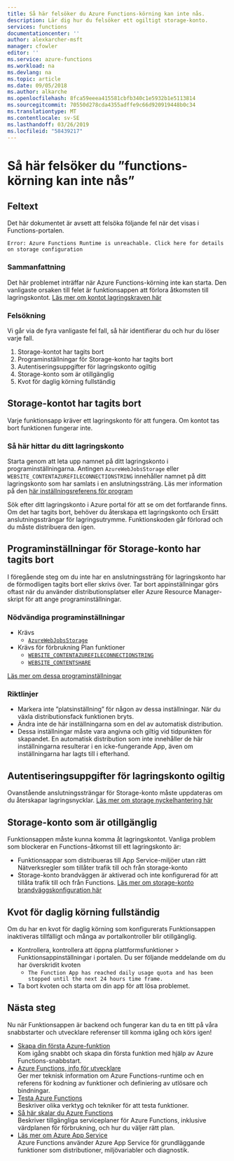 ```yaml
---
title: Så här felsöker du Azure Functions-körning kan inte nås.
description: Lär dig hur du felsöker ett ogiltigt storage-konto.
services: functions
documentationcenter: ''
author: alexkarcher-msft
manager: cfowler
editor: ''
ms.service: azure-functions
ms.workload: na
ms.devlang: na
ms.topic: article
ms.date: 09/05/2018
ms.author: alkarche
ms.openlocfilehash: 8fca59eeea415581cbfb340c1e5932b1e5113814
ms.sourcegitcommit: 70550d278cda4355adffe9c66d920919448b0c34
ms.translationtype: MT
ms.contentlocale: sv-SE
ms.lasthandoff: 03/26/2019
ms.locfileid: "58439217"
---
```

# <a name="how-to-troubleshoot-functions-runtime-is-unreachable"></a>Så här felsöker du ”functions-körning kan inte nås”


## <a name="error-text"></a>Feltext
Det här dokumentet är avsett att felsöka följande fel när det visas i Functions-portalen.

`Error: Azure Functions Runtime is unreachable. Click here for details on storage configuration`

### <a name="summary"></a>Sammanfattning
Det här problemet inträffar när Azure Functions-körning inte kan starta. Den vanligaste orsaken till felet är funktionsappen att förlora åtkomsten till lagringskontot. [Läs mer om kontot lagringskraven här](https://docs.microsoft.com/azure/azure-functions/functions-create-function-app-portal#storage-account-requirements)

### <a name="troubleshooting"></a>Felsökning
Vi går via de fyra vanligaste fel fall, så här identifierar du och hur du löser varje fall.

1. Storage-kontot har tagits bort
1. Programinställningar för Storage-konto har tagits bort
1. Autentiseringsuppgifter för lagringskonto ogiltig
1. Storage-konto som är otillgänglig
1. Kvot för daglig körning fullständig

## <a name="storage-account-deleted"></a>Storage-kontot har tagits bort

Varje funktionsapp kräver ett lagringskonto för att fungera. Om kontot tas bort funktionen fungerar inte.

### <a name="how-to-find-your-storage-account"></a>Så här hittar du ditt lagringskonto

Starta genom att leta upp namnet på ditt lagringskonto i programinställningarna. Antingen `AzureWebJobsStorage` eller `WEBSITE_CONTENTAZUREFILECONNECTIONSTRING` innehåller namnet på ditt lagringskonto som har samlats i en anslutningssträng. Läs mer information på den [här inställningsreferens för program](https://docs.microsoft.com/azure/azure-functions/functions-app-settings#azurewebjobsstorage)

Sök efter ditt lagringskonto i Azure portal för att se om det fortfarande finns. Om det har tagits bort, behöver du återskapa ett lagringskonto och Ersätt anslutningssträngar för lagringsutrymme. Funktionskoden går förlorad och du måste distribuera den igen.

## <a name="storage-account-application-settings-deleted"></a>Programinställningar för Storage-konto har tagits bort

I föregående steg om du inte har en anslutningssträng för lagringskonto har de förmodligen tagits bort eller skrivs över. Tar bort appinställningar görs oftast när du använder distributionsplatser eller Azure Resource Manager-skript för att ange programinställningar.

### <a name="required-application-settings"></a>Nödvändiga programinställningar

* Krävs
    * [`AzureWebJobsStorage`](https://docs.microsoft.com/azure/azure-functions/functions-app-settings#azurewebjobsstorage)
* Krävs för förbrukning Plan funktioner
    * [`WEBSITE_CONTENTAZUREFILECONNECTIONSTRING`](https://docs.microsoft.com/azure/azure-functions/functions-app-settings#websitecontentazurefileconnectionstring)
    * [`WEBSITE_CONTENTSHARE`](https://docs.microsoft.com/azure/azure-functions/functions-app-settings#websitecontentshare)

[Läs mer om dessa programinställningar](https://docs.microsoft.com/azure/azure-functions/functions-app-settings)

### <a name="guidance"></a>Riktlinjer

* Markera inte ”platsinställning” för någon av dessa inställningar. När du växla distributionsfack funktionen bryts.
* Ändra inte de här inställningarna som en del av automatisk distribution.
* Dessa inställningar måste vara angivna och giltig vid tidpunkten för skapandet. En automatisk distribution som inte innehåller de här inställningarna resulterar i en icke-fungerande App, även om inställningarna har lagts till i efterhand.

## <a name="storage-account-credentials-invalid"></a>Autentiseringsuppgifter för lagringskonto ogiltig

Ovanstående anslutningssträngar för Storage-konto måste uppdateras om du återskapar lagringsnycklar. [Läs mer om storage nyckelhantering här](https://docs.microsoft.com/azure/storage/common/storage-create-storage-account)

## <a name="storage-account-inaccessible"></a>Storage-konto som är otillgänglig

Funktionsappen måste kunna komma åt lagringskontot. Vanliga problem som blockerar en Functions-åtkomst till ett lagringskonto är:

* Funktionsappar som distribueras till App Service-miljöer utan rätt Nätverksregler som tillåter trafik till och från storage-konto
* Storage-konto brandväggen är aktiverad och inte konfigurerad för att tillåta trafik till och från Functions. [Läs mer om storage-konto brandväggskonfiguration här](https://docs.microsoft.com/azure/storage/common/storage-network-security?toc=%2fazure%2fstorage%2ffiles%2ftoc.json)

## <a name="daily-execution-quota-full"></a>Kvot för daglig körning fullständig

Om du har en kvot för daglig körning som konfigurerats Funktionsappen inaktiveras tillfälligt och många av portalkontroller blir otillgänglig. 

* Kontrollera, kontrollera att öppna plattformsfunktioner > Funktionsappinställningar i portalen. Du ser följande meddelande om du har överskridit kvoten
    * `The Function App has reached daily usage quota and has been stopped until the next 24 hours time frame.`
* Ta bort kvoten och starta om din app för att lösa problemet.

## <a name="next-steps"></a>Nästa steg

Nu när Funktionsappen är backend och fungerar kan du ta en titt på våra snabbstarter och utvecklare referenser till komma igång och körs igen!

* [Skapa din första Azure-funktion](functions-create-first-azure-function.md)  
  Kom igång snabbt och skapa din första funktion med hjälp av Azure Functions-snabbstart. 
* [Azure Functions, info för utvecklare](functions-reference.md)  
  Ger mer teknisk information om Azure Functions-runtime och en referens för kodning av funktioner och definiering av utlösare och bindningar.
* [Testa Azure Functions](functions-test-a-function.md)  
  Beskriver olika verktyg och tekniker för att testa funktioner.
* [Så här skalar du Azure Functions](functions-scale.md)  
  Beskriver tillgängliga serviceplaner för Azure Functions, inklusive värdplanen för förbrukning, och hur du väljer rätt plan. 
* [Läs mer om Azure App Service](../app-service/overview.md)  
  Azure Functions använder Azure App Service för grundläggande funktioner som distributioner, miljövariabler och diagnostik. 
